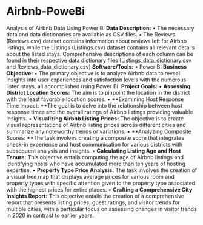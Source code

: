 # Airbnb-PoweBi
Analysis of Airbnb Data Using Power BI
**Data Description:**
• The necessary data and data dictionaries are available as CSV files.
• The Reviews (Reviews.csv) dataset contains information about reviews left for Airbnb listings, while the Listings (Listings.csv) dataset contains all relevant details about the listed stays. Comprehensive descriptions of each column can be found in their respective data dictionary files (Listings_data_dictionary.csv and Reviews_data_dictionary.csv)
**Software/Tools:**
• Power BI
**Business Objective:**
• The primary objective is to analyze Airbnb data to reveal insights into user experiences and satisfaction levels with the numerous listed stays, all accomplished using Power BI.
**Project Goals:**
• **Assessing District Location Scores:** The aim is to pinpoint the location in the district with the least favorable location scores.
• **Examining Host Response Time Impact: **The goal is to delve into the relationship between host response times and the overall ratings of Airbnb listings providing valuable insights.
• **Visualizing Airbnb Listing Prices:** The objective is to create visual representations of Airbnb listing prices across different cities and summarize any noteworthy trends or variations.
• **Analyzing Composite Scores: **The task involves creating a composite score that integrates check-in experience and host communication for various districts with subsequent analysis and insights.
• **Calculating Listing Age and Host Tenure:** This objective entails computing the age of Airbnb listings and identifying hosts who have accumulated more than ten years of hosting expertise.
• **Property Type Price Analysis:** The task involves the creation of a visual tree map that displays average prices for various room and property types with specific attention given to the property type associated with the highest prices for entire places.
• **Crafting a Comprehensive City Insights Report:** This objective entails the creation of a comprehensive report that presents listing prices, guest ratings, and visitor trends for multiple cities, with a particular focus on assessing changes in visitor trends in 2020 in contrast to earlier years.
